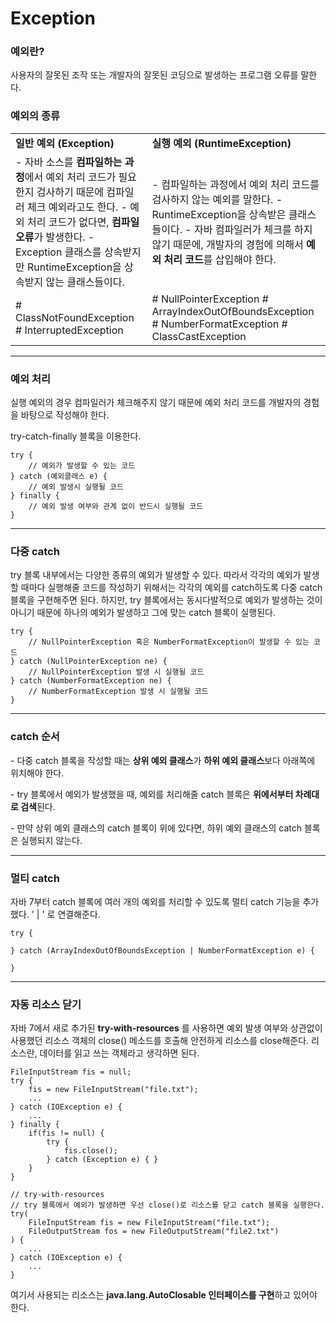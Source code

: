 # Exception

### **예외란?**

사용자의 잘못된 조작 또는 개발자의 잘못된 코딩으로 발생하는 프로그램 오류를 말한다.



### **예외의 종류**

|                                                                                                                                                               |                                                                                                                                        |
| ------------------------------------------------------------------------------------------------------------------------------------------------------------- | -------------------------------------------------------------------------------------------------------------------------------------- |
| **일반 예외 (Exception)**                                                                                                                                         | **실행 예외 (RuntimeException)**                                                                                                           |
| - 자바 소스를 **컴파일하는 과정**에서 예외 처리 코드가 필요한지 검사하기 때문에 컴파일러 체크 예외라고도 한다. - 예외 처리 코드가 없다면, **컴파일 오류**가 발생한다. - Exception 클래스를 상속받지만 RuntimeException을 상속받지 않는 클래스들이다. | - 컴파일하는 과정에서 예외 처리 코드를 검사하지 않는 예외를 말한다. - RuntimeException을 상속받은 클래스들이다. - 자바 컴파일러가 체크를 하지 않기 때문에, 개발자의 경험에 의해서 **예외 처리 코드**를 삽입해야 한다. |
| # ClassNotFoundException # InterruptedException                                                                                                               | # NullPointerException # ArrayIndexOutOfBoundsException # NumberFormatException # ClassCastException                                   |

****

### **예외 처리**

실행 예외의 경우 컴파일러가 체크해주지 않기 때문에 예외 처리 코드를 개발자의 경험을 바탕으로 작성해야 한다.

try-catch-finally 블록을 이용한다. 

```
try {
	// 예외가 발생할 수 있는 코드
} catch (예외클래스 e) {
	// 예외 발생시 실행될 코드
} finally {
	// 예외 발생 여부와 관계 없이 반드시 실행될 코드
}
```

****

### **다중 catch**

try 블록 내부에서는 다양한 종류의 예외가 발생할 수 있다. 따라서 각각의 예외가 발생할 때마다 실행해줄 코드를 작성하기 위해서는 각각의 예외를 catch하도록 다중 catch 블록을 구현해주면 된다. 하지만, try 블록에서는 동시다발적으로 예외가 발생하는 것이 아니기 때문에 하나의 예외가 발생하고 그에 맞는 catch 블록이 실행된다.

```
try {
	// NullPointerException 혹은 NumberFormatException이 발생할 수 있는 코드
} catch (NullPointerException ne) {
	// NullPointerException 발생 시 실행될 코드
} catch (NumberFormatException ne) {
	// NumberFormatException 발생 시 실행될 코드
}
```

****

### **catch 순서**

\- 다중 catch 블록을 작성할 때는 **상위 예외 클래스**가 **하위 예외 클래스**보다 아래쪽에 위치해야 한다. 

\- try 블록에서 예외가 발생했을 때, 예외를 처리해줄 catch 블록은 **위에서부터 차례대로 검색**된다.

\- 만약 상위 예외 클래스의 catch 블록이 위에 있다면, 하위 예외 클래스의 catch 블록은 실행되지 않는다.

****

### **멀티 catch**

자바 7부터 catch 블록에 여러 개의 예외를 처리할 수 있도록 멀티 catch 기능을 추가했다. ' | ' 로 연결해준다.

```
try {

} catch (ArrayIndexOutOfBoundsException | NumberFormatException e) {
	
}
```

****

### **자동 리소스 닫기**

자바 7에서 새로 추가된 **try-with-resources** 를 사용하면 예외 발생 여부와 상관없이 사용했던 리소스 객체의 close() 메소드를 호출해 안전하게 리소스를 close해준다. 리소스란, 데이터를 읽고 쓰는 객체라고 생각하면 된다.

```
FileInputStream fis = null;
try {
	fis = new FileInputStream("file.txt");
	...
} catch (IOException e) {
	...
} finally {
	if(fis != null) {
    	try {
        	fis.close();
        } catch (Exception e) { }
    }
}

// try-with-resources
// try 블록에서 예외가 발생하면 우선 close()로 리소스를 닫고 catch 블록을 실행한다.
try(
    FileInputStream fis = new FileInputStream("file.txt");
    FileOutputStream fos = new FileOutputStream("file2.txt")
) {
	...
} catch (IOException e) {
	...
}
```

여기서 사용되는 리소스는 **java.lang.AutoClosable 인터페이스를 구현**하고 있어야 한다.
